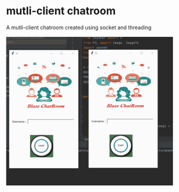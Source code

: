 # mutli-client chatroom
 A mutli-client chatroom created using socket and threading
 <br>
 <br>
 <img src="socket.gif" height="400" width="450">
